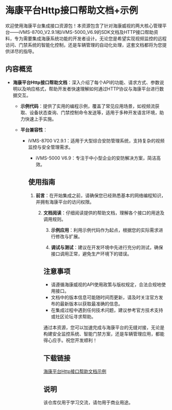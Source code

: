 # 海康平台Http接口帮助文档+示例

欢迎使用海康平台集成接口资源包！本资源包含了针对海康威视的两大核心管理平台——iVMS-8700_V2.9.1和iVMS-5000_V6.9的SDK文档及HTTP接口帮助资料，专为需要集成海康系统功能的开发者设计。无论您是希望实现视频监控的远程访问、门禁系统的智能化控制，还是车辆管理的自动化处理，这套文档都将为您提供详尽的指导。

## 内容概览

- **海康平台Http接口帮助文档**：深入介绍了每个API的功能、请求方式、参数说明以及响应格式，帮助开发者快速理解如何通过HTTP协议与海康平台进行数据交互。

  - **示例代码**：提供了实用的编程示例，覆盖了常见应用场景，如视频流获取、设备状态查询、门禁控制命令发送等，适用于多种开发语言环境，助力快速上手实施。

  - **平台兼容性**：
    - iVMS-8700 V2.9.1：适用于大型综合安防管理系统，支持复杂的视频监控与安全管理需求。
      - iVMS-5000 V6.9：专注于中小型企业的安防解决方案，简洁高效。

      ## 使用指南

      1. **前言**：在开始集成之前，请确保您已经熟悉基本的网络编程知识，并拥有海康平台的访问权限。

         2. **文档阅读**：仔细阅读提供的帮助文档，理解各个接口的用途及调用规则。

            3. **示例应用**：利用示例代码作为起点，根据您的实际需求进行修改与扩展。

            4. **调试与测试**：建议在开发环境中先进行充分的测试，确保接口调用正常，避免生产环境下的错误。

            ## 注意事项

            - 请遵循海康威视的API使用政策与版权规定，合法合规地使用接口。
            - 文档中的版本信息可能随时间而更新，请及时关注官方发布的最新版本以获取最准确的信息。
            - 在集成过程中遇到任何技术问题，建议参考官方技术支持或社区论坛寻求帮助。

            通过本资源，您可以加速完成与海康平台的无缝对接，无论是构建安全监控系统、智能门禁方案，还是车辆管理应用，都能得心应手。祝您开发顺利！

            ## 下载链接
            [海康平台Http接口帮助文档示例](https://pan.quark.cn/s/d1fcb952001c)

            ## 说明

            该仓库仅用于学习交流，请勿用于商业用途。
